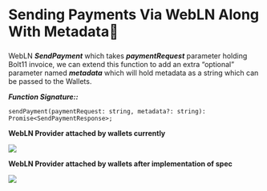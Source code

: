 # Sending Payments Via WebLN Along With Metadata🧾



###

WebLN _**SendPayment**_ which takes _**paymentRequest**_ parameter holding Bolt11 invoice, we can extend this function to add an extra “optional” parameter named _**metadata**_ which will hold metadata as a string which can be passed to the Wallets.

_**Function Signature::**_

```
sendPayment(paymentRequest: string, metadata?: string): Promise<SendPaymentResponse>;
```

**WebLN Provider attached by wallets currently**

![](https://cdn-images-1.medium.com/max/2478/0\*xH3Ip4lBH\_1Xzj0S.png)

**WebLN Provider attached by wallets after implementation of spec**

![](https://cdn-images-1.medium.com/max/2000/0\*ck3K-T5O2haHBVqy.png)
